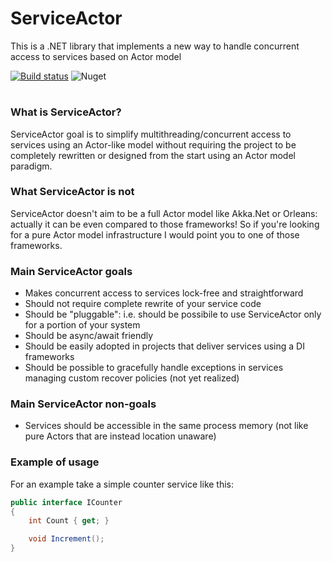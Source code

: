# ServiceActor
This is a .NET library that implements a new way to handle concurrent access to services based on Actor model

[![Build status](https://ci.appveyor.com/api/projects/status/ip4lahn844gqfa8d?svg=true)](https://ci.appveyor.com/project/adospace/serviceactor) ![Nuget](https://img.shields.io/nuget/v/serviceactor.svg)

# 

### What is ServiceActor?
ServiceActor goal is to simplify multithreading/concurrent access to services using an Actor-like model without requiring the project to be completely rewritten or designed from the start using an Actor model paradigm. 

### What ServiceActor is not
ServiceActor doesn't aim to be a full Actor model like Akka.Net or Orleans: actually it can be even compared to those frameworks! So if you're looking for a pure Actor model infrastructure I would point you to one of those frameworks.

### Main ServiceActor goals
- Makes concurrent access to services lock-free and straightforward
- Should not require complete rewrite of your service code
- Should be "pluggable": i.e. should be possibile to use ServiceActor only for a portion of your system
- Should be async/await friendly
- Should be easily adopted in projects that deliver services using a DI frameworks
- Should be possible to gracefully handle exceptions in services managing custom recover policies (not yet realized)

### Main ServiceActor non-goals
- Services should be accessible in the same process memory (not like pure Actors that are instead location unaware)

### Example of usage
For an example take a simple counter service like this:

```c#
public interface ICounter
{
    int Count { get; }

    void Increment();
}
```
